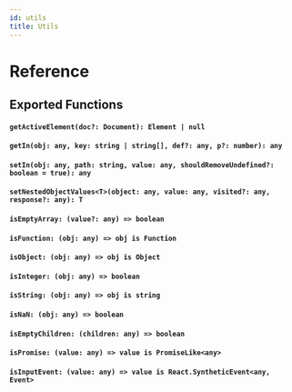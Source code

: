 ```yaml
---
id: utils
title: Utils
---
```


# Reference

## Exported Functions

#### `getActiveElement(doc?: Document): Element | null`

#### `getIn(obj: any, key: string | string[], def?: any, p?: number): any`

#### `setIn(obj: any, path: string, value: any, shouldRemoveUndefined?: boolean = true): any`

#### `setNestedObjectValues<T>(object: any, value: any, visited?: any, response?: any): T`

#### `isEmptyArray: (value?: any) => boolean`

#### `isFunction: (obj: any) => obj is Function`

#### `isObject: (obj: any) => obj is Object`

#### `isInteger: (obj: any) => boolean`

#### `isString: (obj: any) => obj is string`

#### `isNaN: (obj: any) => boolean`

#### `isEmptyChildren: (children: any) => boolean`

#### `isPromise: (value: any) => value is PromiseLike<any>`

#### `isInputEvent: (value: any) => value is React.SyntheticEvent<any, Event>`
